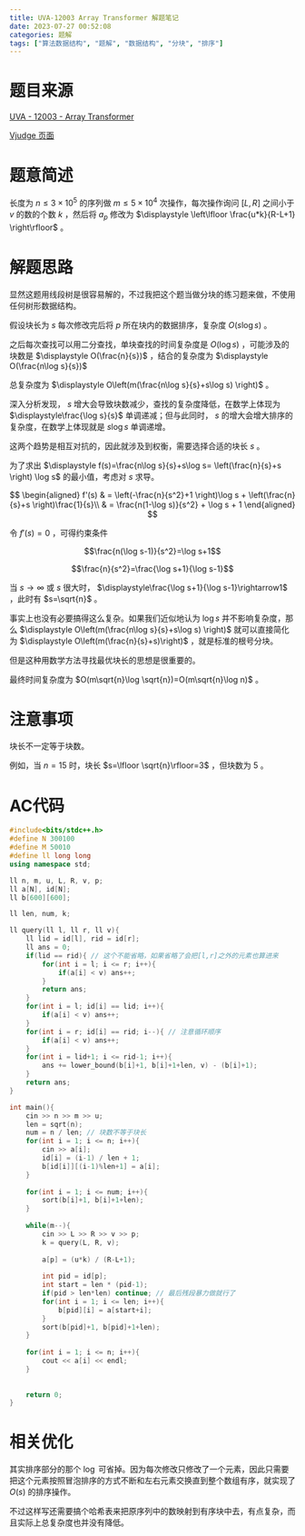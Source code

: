 ```yaml
---
title: UVA-12003 Array Transformer 解题笔记
date: 2023-07-27 00:52:08
categories: 题解
tags: ["算法数据结构", "题解", "数据结构", "分块", "排序"]
---
```


# 题目来源

[UVA - 12003 - Array Transformer](https://onlinejudge.org/index.php?option=com_onlinejudge&Itemid=8&page=show_problem&problem=3154)

[Vjudge 页面](https://vjudge.net/problem/UVA-12003)

# 题意简述

长度为 $n\le 3\times10^5$ 的序列做 $m\le 5\times10^4$ 次操作，每次操作询问 $[L,R]$ 之间小于 $v$ 的数的个数 $k$ ，然后将 $a_p$ 修改为 $\displaystyle \left\lfloor \frac{u*k}{R-L+1} \right\rfloor$ 。

# 解题思路

显然这题用线段树是很容易解的，不过我把这个题当做分块的练习题来做，不使用任何树形数据结构。

假设块长为 $s$ 每次修改完后将 $p$ 所在块内的数据排序，复杂度 $O(s\log s)$ 。

之后每次查找可以用二分查找，单块查找的时间复杂度是 $O(\log s)$ ，可能涉及的块数是 $\displaystyle O(\frac{n}{s})$ ，结合的复杂度为 $\displaystyle O(\frac{n\log s}{s})$ 

总复杂度为 $\displaystyle O\left(m(\frac{n\log s}{s}+s\log s) \right)$ 。

深入分析发现， $s$ 增大会导致块数减少，查找的复杂度降低，在数学上体现为 $\displaystyle\frac{\log s}{s}$ 单调递减；但与此同时， $s$ 的增大会增大排序的复杂度，在数学上体现就是 $s\log s$ 单调递增。

这两个趋势是相互对抗的，因此就涉及到权衡，需要选择合适的块长 $s$ 。

为了求出 $\displaystyle f(s)=\frac{n\log s}{s}+s\log s= \left(\frac{n}{s}+s \right) \log s$ 的最小值，考虑对 $s$ 求导。

$$
\begin{aligned}
f'(s)
& = \left(-\frac{n}{s^2}+1 \right)\log s + \left(\frac{n}{s}+s \right)\frac{1}{s}\\
& = \frac{n(1-\log s)}{s^2} + \log s + 1
\end{aligned}
$$

令 $f'(s)=0$ ，可得约束条件

$$\frac{n(\log s-1)}{s^2}=\log s+1$$

$$\frac{n}{s^2}=\frac{\log s+1}{\log s-1}$$

当 $s\rightarrow\infty$ 或 $s$ 很大时， $\displaystyle\frac{\log s+1}{\log s-1}\rightarrow1$ ，此时有 $s=\sqrt{n}$ 。

事实上也没有必要搞得这么复杂。如果我们近似地认为 $\log s$ 并不影响复杂度，那么 $\displaystyle O\left(m(\frac{n\log s}{s}+s\log s) \right)$ 就可以直接简化为 $\displaystyle O\left(m(\frac{n}{s}+s)\right)$ ，就是标准的根号分块。

但是这种用数学方法寻找最优块长的思想是很重要的。

最终时间复杂度为 $O(m\sqrt{n}\log \sqrt{n})=O(m\sqrt{n}\log n)$ 。

# 注意事项

块长不一定等于块数。

例如，当 $n=15$ 时，块长 $s=\lfloor \sqrt{n}\rfloor=3$ ，但块数为 $5$ 。

# AC代码

```cpp
#include<bits/stdc++.h>
#define N 300100
#define M 50010
#define ll long long
using namespace std;

ll n, m, u, L, R, v, p;
ll a[N], id[N];
ll b[600][600];

ll len, num, k;

ll query(ll l, ll r, ll v){
	ll lid = id[l], rid = id[r];
	ll ans = 0;
	if(lid == rid){ // 这个不能省略，如果省略了会把[l,r]之外的元素也算进来
		for(int i = l; i <= r; i++){
			if(a[i] < v) ans++;
		}
		return ans;
	}
	for(int i = l; id[i] == lid; i++){
		if(a[i] < v) ans++;
	}
	for(int i = r; id[i] == rid; i--){ // 注意循环顺序
		if(a[i] < v) ans++; 
	}
	for(int i = lid+1; i <= rid-1; i++){
		ans += lower_bound(b[i]+1, b[i]+1+len, v) - (b[i]+1);
	}
	return ans;
}

int main(){
	cin >> n >> m >> u;
	len = sqrt(n);
	num = n / len; // 块数不等于块长
	for(int i = 1; i <= n; i++){
		cin >> a[i];
		id[i] = (i-1) / len + 1;
		b[id[i]][(i-1)%len+1] = a[i];
	}
	
	for(int i = 1; i <= num; i++){
		sort(b[i]+1, b[i]+1+len);
	}
	
	while(m--){
		cin >> L >> R >> v >> p;
		k = query(L, R, v);
		
		a[p] = (u*k) / (R-L+1);
		
		int pid = id[p];
		int start = len * (pid-1);
		if(pid > len*len) continue; // 最后残段暴力做就行了
		for(int i = 1; i <= len; i++){
			b[pid][i] = a[start+i];
		}
		sort(b[pid]+1, b[pid]+1+len);
	}
	
	for(int i = 1; i <= n; i++){
		cout << a[i] << endl;
	}
	
	
	return 0;
}
```

# 相关优化

其实排序部分的那个 $\log$ 可省掉。因为每次修改只修改了一个元素，因此只需要把这个元素按照冒泡排序的方式不断和左右元素交换直到整个数组有序，就实现了 $O(s)$ 的排序操作。

不过这样写还需要搞个哈希表来把原序列中的数映射到有序块中去，有点复杂，而且实际上总复杂度也并没有降低。